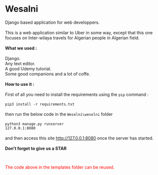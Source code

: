 # Wesalni

Django based application for web developpers.
<br/><br/>This is a web application similar to Uber in some way,
except that this one focuses on Inter-wilaya travels 
for Algerian people in Algerian field.
<br/><br/>
**What we used :**<br/>
<br/>Django.<br/>Any text editor.<br/>
A good Udemy tutorial.<br>Some good companions and a lot of coffe.
<br><br>
**How to use it :**<br><br>
First of all you need to install the requirements using the `pip` command :<br><br>
`pip3 install -r requirements.txt`<br><br>
then run the below code in the `Weselni\weselni`
 folder<br><br>
 <code lang='python'>python3 manage.py runserver 127.0.0.1:8080</code><br><br>
 and then access this site http://127.0.0.1:8080 once the server has started.<br><br>
 **Don't forget to give us a STAR**
 
 <br>
 <p style='color: #FF0700;'>The code above in the templates folder can be reused.</p>
